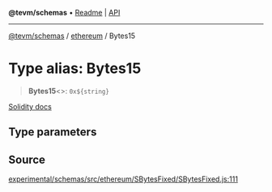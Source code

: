**@tevm/schemas** • [Readme](../../README.md) \| [API](../../modules.md)

***

[@tevm/schemas](../../README.md) / [ethereum](../README.md) / Bytes15

# Type alias: Bytes15

> **Bytes15**\<\>: ```0x${string}```

[Solidity docs](https://docs.soliditylang.org/en/latest/types.html#fixed-size-byte-arrays)

## Type parameters

## Source

[experimental/schemas/src/ethereum/SBytesFixed/SBytesFixed.js:111](https://github.com/evmts/tevm-monorepo/blob/main/experimental/schemas/src/ethereum/SBytesFixed/SBytesFixed.js#L111)
